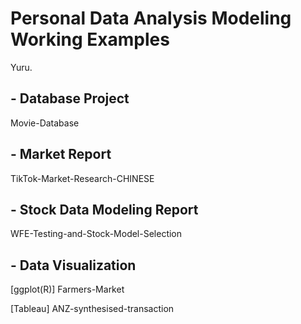# Personal Data Analysis Modeling Working Examples
Yuru.

## - Database Project
Movie-Database

## - Market Report
TikTok-Market-Research-CHINESE

## - Stock Data Modeling Report
WFE-Testing-and-Stock-Model-Selection

## - Data Visualization
[ggplot(R)] Farmers-Market

[Tableau] ANZ-synthesised-transaction
